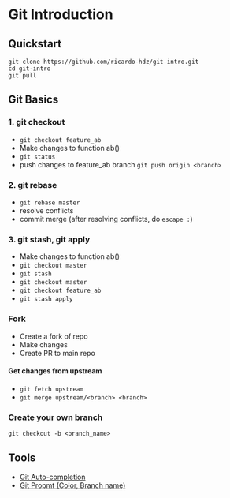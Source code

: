 # Git Introduction

## Quickstart
```
git clone https://github.com/ricardo-hdz/git-intro.git
cd git-intro
git pull
```

## Git Basics

### 1. git checkout <branch>
- `git checkout feature_ab`
- Make changes to function ab()
- `git status`
- push changes to feature_ab branch `git push origin <branch>`

### 2. git rebase <branch>
- `git rebase master`
- resolve conflicts
- commit merge (after resolving conflicts, do `escape :`)

### 3. git stash, git apply
- Make changes to function ab()
- `git checkout master`
- `git stash`
- `git checkout master`
- `git checkout feature_ab`
- `git stash apply`

### Fork
- Create a fork of repo
- Make changes
- Create PR to main repo

#### Get changes from upstream
- `git fetch upstream`
- `git merge upstream/<branch> <branch>`

### Create your own branch
`git checkout -b <branch_name>`

## Tools
- [Git Auto-completion](https://git-scm.com/book/en/v1/Git-Basics-Tips-and-Tricks)
- [Git Propmt (Color, Branch name)](https://raw.githubusercontent.com/git/git/master/contrib/completion/git-prompt.sh)